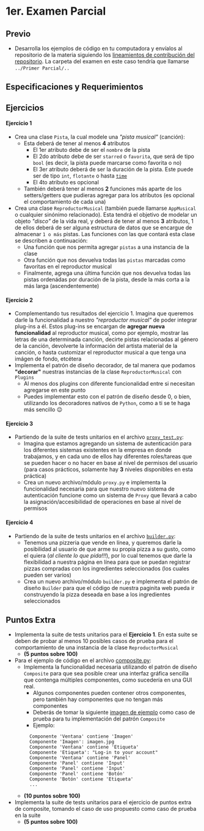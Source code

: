 # 1er. Examen Parcial

## Previo

- Desarrolla los ejemplos de código en tu computadora y envíalos al repositorio de la materia siguiendo los [lineamientos de contribución del repositorio](https://github.com/AnhellO/DAS_Sistemas#contributing). La carpeta del examen en este caso tendría que llamarse `../Primer Parcial/..`

## Especificaciones y Requerimientos

## Ejercicios

#### Ejercicio 1

- Crea una clase `Pista`, la cual modele una _"pista musical"_ (canción):
  - Esta deberá de tener al menos **4** atributos
    - El 1er atributo debe de ser el `nombre` de la pista
    - El 2do atributo debe de ser `starred` o `favorita`, que será de tipo `bool` (es decir, la pista puede marcarse como favorita o no)
    - El 3er atributo deberá de ser la duración de la pista. Este puede ser de tipo `int`, `flotante` o hasta [`time`](https://docs.python.org/3/library/datetime.html)
    - El 4to atributo es opcional
  - También deberá tener al menos **2** funciones más aparte de los setters/getters que pudieras agregar para los atributos (es opcional el comportamiento de cada una)
- Crea una clase `ReproductorMusical` (también puede llamarse `AppMusical` o cualquier sinónimo relacionado). Esta tendrá el objetivo de modelar un objeto _"disco"_ de la vida real, y deberá de tener al menos **3** atributos, 1 de ellos deberá de ser alguna estructura de datos que se encargue de almacenar `1 o más` pistas. Las funciones con las que contará esta clase se describen a continuación:
  - Una función que nos permita agregar `pistas` a una instancia de la clase
  - Otra función que nos devuelva todas las `pistas` marcadas como favoritas en el reproductor musical
  - Finalmente, agrega una última función que nos devuelva todas las pistas ordenádas por duración de la pista, desde la más corta a la más larga (ascendentemente)

#### Ejercicio 2

- Complementando tus resultados del ejercicio 1. Imagina que queremos darle la funcionalidad a nuestro _"reproductor musical"_ de poder integrar plug-ins a él. Estos plug-ins se encargan de **agregar nueva funcionalidad** al reproductor musical, como por ejemplo, mostrar las letras de una determinada canción, decirte pistas relacionadas al género de la canción, devolverte la información del artista material de la canción, o hasta customizar el reproductor musical a que tenga una imágen de fondo, etcétera
- Implementa el patrón de diseño decorador, de tal manera que podamos **"decorar"** nuestras instancias de la clase `ReproductorMusical` con `Plugins`
  - Al menos dos plugins con diferente funcionalidad entre si necesitan agregarse en este punto
  - Puedes implementar esto con el patrón de diseño desde 0, o bien, utilizando los decoradores nativos de `Python`, como a ti se te haga más sencillo :wink:

#### Ejercicio 3

- Partiendo de la suite de tests unitarios en el archivo [`proxy_test.py`](proxy_test.py):
  - Imagina que estamos agregando un sistema de autenticación para los diferentes sistemas existentes en la empresa en donde trabajamos, y en cada uno de ellos hay diferentes roles/tareas que se pueden hacer o no hacer en base al nivel de permisos del usuario (para casos prácticos, solamente hay **3** niveles disponibles en esta práctica)
  - Crea un nuevo archivo/módulo `proxy.py` e implementa la funcionalidad necesaria para que nuestro nuevo sistema de autenticación funcione como un sistema de `Proxy` que llevará a cabo la asignación/accesibilidad de operaciones en base al nivel de permisos

#### Ejercicio 4

- Partiendo de la suite de tests unitarios en el archivo [`builder.py`](builder.py):
  - Tenemos una pizzeria que vende en línea, y queremos darle la posibilidad al usuario de que arme su propia pizza a su gusto, como el quiera (_al cliente lo que pida!!!_), por lo cual tenemos que darle la flexibilidad a nuestra página en línea para que se puedan registrar pizzas compradas con los ingredientes seleccionados (los cuales pueden ser varios)
  - Crea un nuevo archivo/módulo `builder.py` e implementa el patrón de diseño `Builder` para que el código de nuestra paginita web pueda ir construyendo la pizza deseada en base a los ingredientes seleccionados

## Puntos Extra

- Implementa la suite de tests unitarios para el **Ejercicio 1**. En esta suite se deben de probar al menos 10 posibles casos de prueba para el comportamiento de una instancia de la clase `ReproductorMusical`
  - **(5 puntos sobre 100)**
- Para el ejemplo de código en el archivo [composite.py](composite.py):
  - Implementa la funcionalidad necesaria utilizando el patrón de diseño `Composite` para que sea posible crear una interfaz gráfica sencilla que contenga múltiples componentes, como sucedería en una GUI real.
    - Algunos componentes pueden contener otros componentes, pero también hay componentes que no tengan más componentes
    - Deberás de tomar la siguiente [imagen de ejemplo](https://semantic-ui.com/images/examples/login.png) como caso de prueba para tu implementación del patrón `Composite`
    - Ejemplo:
    ```
      Componente 'Ventana' contiene 'Imagen'
      Componente 'Imagen': imagen.jpg
      Componente 'Ventana' contiene 'Etiqueta'
      Componente 'Etiqueta': "Log-in to your account"
      Componente 'Ventana' contiene 'Panel'
      Componente 'Panel' contiene 'Input'
      Componente 'Panel' contiene 'Input'
      Componente 'Panel' contiene 'Botón'
      Componente 'Botón' contiene 'Etiqueta'
      ...
    ```
  - **(10 puntos sobre 100)**
- Implementa la suite de tests unitarios para el ejercicio de puntos extra de composite, tomando el caso de uso propuesto como caso de prueba en la suite
  - **(5 puntos sobre 100)**
